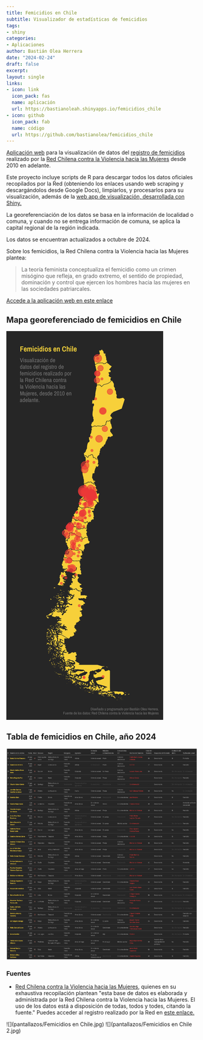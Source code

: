 ```yaml
---
title: Femicidios en Chile
subtitle: Visualizador de estadísticas de femicidios
tags:
- shiny
categories:
- Aplicaciones
author: Bastián Olea Herrera
date: "2024-02-24"
draft: false
excerpt: 
layout: single
links:
- icon: link
  icon_pack: fas
  name: aplicación
  url: https://bastianoleah.shinyapps.io/femicidios_chile
- icon: github
  icon_pack: fab
  name: código
  url: https://github.com/bastianolea/femicidios_chile
---
```


[Aplicación web](https://bastianoleah.shinyapps.io/femicidios_chile/) para la visualización de datos del [registro de femicidios](http://www.nomasviolenciacontramujeres.cl/registro-de-femicidios/) realizado por la [Red Chilena contra la Violencia hacia las Mujeres](www.nomasviolenciacontramujeres.cl) desde 2010 en adelante.

Este proyecto incluye scripts de R para descargar todos los datos oficiales recopilados por la Red (obteniendo los enlaces usando web scraping y descargándolos desde Google Docs), limpiarlos, y procesarlos para su visualización, además de la [web app de visualización, desarrollada con Shiny.](https://bastianoleah.shinyapps.io/femicidios_chile/)

La georeferenciación de los datos se basa en la información de localidad o comuna, y cuando no se entrega información de comuna, se aplica la capital regional de la región indicada.

Los datos se encuentran actualizados a octubre de 2024.

Sobre los femicidios, la Red Chilena contra la Violencia hacia las Mujeres plantea:

> La teoría feminista conceptualiza el femicidio como un crimen misógino que refleja, en grado extremo, el sentido de propiedad, dominación y control que ejercen los hombres hacia las mujeres en las sociedades patriarcales.

[Accede a la aplicación web en este enlace](https://bastianoleah.shinyapps.io/femicidios_chile/)

## Mapa georeferenciado de femicidios en Chile
![](graficos/mapa_femicidios_chile.jpg)

## Tabla de femicidios en Chile, año 2024
![](graficos/tabla_femicidios_2024.png)

### Fuentes
- [Red Chilena contra la Violencia hacia las Mujeres](www.nomasviolenciacontramujeres.cl), quienes en su exhaustiva recopilación plantean "esta base de datos es elaborada y administrada por la Red Chilena contra la Violencia hacia las Mujeres. El uso de los datos está a disposición de todas, todos y todes, citando la fuente." Puedes acceder al registro realizado por la Red en [este enlace.](http://www.nomasviolenciacontramujeres.cl/registro-de-femicidios/)

![](pantallazos/Femicidios en Chile.jpg)
![](pantallazos/Femicidios en Chile 2.jpg)